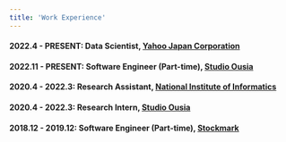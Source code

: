 ```yaml
---
title: 'Work Experience'
---
```


#### **2022.4 - PRESENT**: Data Scientist, [Yahoo Japan Corporation](https://about.yahoo.co.jp/)

#### **2022.11 - PRESENT**: Software Engineer (Part-time), [Studio Ousia](https://www.ousia.jp/en/)

#### **2020.4 - 2022.3**: Research Assistant, [National Institute of Informatics](https://www.nii.ac.jp/en/)


#### **2020.4 - 2022.3**: Research Intern, [Studio Ousia](https://www.ousia.jp/en/)


#### **2018.12 - 2019.12**: Software Engineer (Part-time), [Stockmark](https://stockmark.co.jp/)
